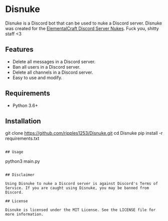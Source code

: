 # Disnuke

Disnuke is a Discord bot that can be used to nuke a Discord server. Disnuke was created for the [ElementalCraft Discord Server Nukes](https://cdn.discordapp.com/attachments/1022988533088137247/1104919834090811483/fuck_elementalcraft.mp4). Fuck you, shitty staff <3

## Features

* Delete all messages in a Discord server.
* Ban all users in a Discord server.
* Delete all channels in a Discord server.
* Easy to use and modify.

## Requirements

* Python 3.6+

## Installation

git clone https://github.com/ripples1253/Disnuke.git
cd Disnuke
pip install -r requirements.txt
```

## Usage

```
python3 main.py
```

## Disclaimer

Using Disnuke to nuke a Discord server is against Discord's Terms of Service. If you are caught using Disnuke, you may be banned from Discord.

## License

Disnuke is licensed under the MIT License. See the LICENSE file for more information.
